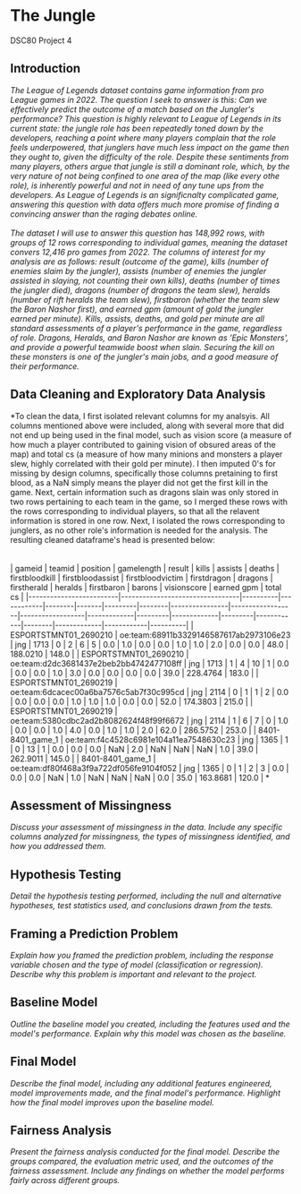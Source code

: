 # The Jungle
DSC80 Project 4

## Introduction

*The League of Legends dataset contains game information from pro League games in 2022. The question I seek to answer is this: Can we effectively predict the outcome of a match based on the Jungler's performance? This question is highly relevant to League of Legends in its current state: the jungle role has been repeatedly toned down by the developers, reaching a point where many players complain that the role feels underpowered, that junglers have much less impact on the game then they ought to, given the difficulty of the role. Despite these sentiments from many players, others argue that jungle is still a dominant role, which, by the very nature of not being confined to one area of the map (like every othe role), is inherently powerful and not in need of any tune ups from the developers. As League of Legends is an significnalty complicated game, answering this question with data offers much more promise of finding a convincing answer than the raging debates online.<br><br>The dataset I will use to answer this question has 148,992 rows, with groups of 12 rows corresponding to individual games, meaning the dataset convers 12,416 pro games from 2022. The columns of interest for my analysis are as follows: result (outcome of the game), kills (number of enemies slaim by the jungler), assists (number of enemies the jungler assisted in slaying, not counting their own kills), deaths (number of times the jungler died), dragons (number of dragons the team slew), heralds (number of rift heralds the team slew), firstbaron (whether the team slew the Baron Nashor first), and earned gpm (amount of gold the jungler earned per minute). Kills, assists, deaths, and gold per minute are all standard assessments of a player's performance in the game, regardless of role. Dragons, Heralds, and Baron Nashor are known as 'Epic Monsters', and provide a powerful teamwide boost when slain. Securing the kill on these monsters is one of the jungler's main jobs, and a good measure of their performance.*

## Data Cleaning and Exploratory Data Analysis

*To clean the data, I first isolated relevant columns for my analsyis. All columns mentioned above were included, along with several more that did not end up being used in the final model, such as vision score (a measure of how much a player contributed to gaining vision of obsured areas of the map) and total cs (a measure of how many minions and monsters a player slew, highly correlated with their gold per minute). I then imputed 0's for missing by design columns, specifically those columns pretaining to first blood, as a NaN simply means the player did not get the first kill in the game. Next, certain information such as dragons slain was only stored in two rows pertaining to each team in the game, so I merged these rows with the rows corresponding to individual players, so that all the relavent information is stored in one row. Next, I isolated the rows corresponding to junglers, as no other role's information is needed for the analysis. The resulting cleaned dataframe's head is presented below:<br><br><br>| gameid                  | teamid                          | position | gamelength | result | kills | assists | deaths | firstbloodkill | firstbloodassist | firstbloodvictim | firstdragon | dragons | firstherald | heralds | firstbaron | barons | visionscore | earned gpm | total cs |
|-------------------------|---------------------------------|----------|------------|--------|-------|---------|--------|----------------|------------------|------------------|-------------|---------|-------------|---------|------------|--------|-------------|------------|----------|
| ESPORTSTMNT01_2690210   | oe:team:68911b3329146587617ab2973106e23 | jng      | 1713       | 0      | 2     | 6       | 5      | 0.0            | 1.0              | 0.0              | 0.0         | 1.0     | 1.0         | 2.0     | 0.0        | 0.0    | 48.0        | 188.0210   | 148.0    |
| ESPORTSTMNT01_2690210   | oe:team:d2dc3681437e2beb2bb4742477108ff | jng      | 1713       | 1      | 4     | 10      | 1      | 0.0            | 0.0              | 0.0              | 1.0         | 3.0     | 0.0         | 0.0     | 0.0        | 0.0    | 39.0        | 228.4764   | 183.0    |
| ESPORTSTMNT01_2690219   | oe:team:6dcacec00a6ba7576c5ab7f30c995cd | jng      | 2114       | 0      | 1     | 1       | 2      | 0.0            | 0.0              | 0.0              | 0.0         | 1.0     | 1.0         | 1.0     | 0.0        | 0.0    | 52.0        | 174.3803   | 215.0    |
| ESPORTSTMNT01_2690219   | oe:team:5380cdbc2ad2b8082624f48f99f6672 | jng      | 2114       | 1      | 6     | 7       | 0      | 1.0            | 0.0              | 0.0              | 1.0         | 4.0     | 0.0         | 1.0     | 1.0        | 2.0    | 62.0        | 286.5752   | 253.0    |
| 8401-8401_game_1        | oe:team:f4c4528c6981e104a11ea7548630c23 | jng      | 1365       | 1      | 0     | 13      | 1      | 0.0            | 0.0              | 0.0              | NaN         | 2.0     | NaN         | NaN     | NaN        | 1.0    | 39.0        | 262.9011   | 145.0    |
| 8401-8401_game_1        | oe:team:df80f468a3f9a722df056fe9104f052 | jng      | 1365       | 0      | 1     | 2       | 3      | 0.0            | 0.0              | 0.0              | NaN         | 1.0     | NaN         | NaN     | NaN        | 0.0    | 35.0        | 163.8681   | 120.0    |
*

## Assessment of Missingness

*Discuss your assessment of missingness in the data. Include any specific columns analyzed for missingness, the types of missingness identified, and how you addressed them.*

## Hypothesis Testing

*Detail the hypothesis testing performed, including the null and alternative hypotheses, test statistics used, and conclusions drawn from the tests.*

## Framing a Prediction Problem

*Explain how you framed the prediction problem, including the response variable chosen and the type of model (classification or regression). Describe why this problem is important and relevant to the project.*

## Baseline Model

*Outline the baseline model you created, including the features used and the model's performance. Explain why this model was chosen as the baseline.*

## Final Model

*Describe the final model, including any additional features engineered, model improvements made, and the final model's performance. Highlight how the final model improves upon the baseline model.*

## Fairness Analysis

*Present the fairness analysis conducted for the final model. Describe the groups compared, the evaluation metric used, and the outcomes of the fairness assessment. Include any findings on whether the model performs fairly across different groups.*

